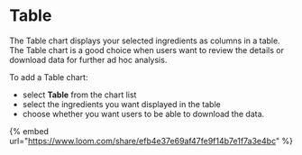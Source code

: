 # Table

The Table chart displays your selected ingredients as columns in a table. The Table chart is a good choice when users want to review the details or download data for further ad hoc analysis. 

To add a Table chart:

* select **Table** from the chart list
* select the ingredients you want displayed in the table
* choose whether you want users to be able to download the data.

{% embed url="https://www.loom.com/share/efb4e37e69af47fe9f14b7e1f7a3e4bc" %}



